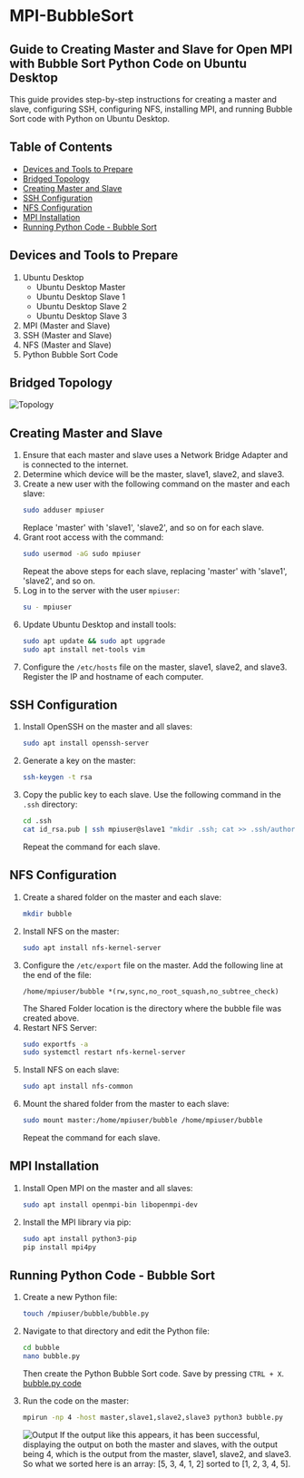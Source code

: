 # MPI-BubbleSort

## Guide to Creating Master and Slave for Open MPI with Bubble Sort Python Code on Ubuntu Desktop

This guide provides step-by-step instructions for creating a master and slave, configuring SSH, configuring NFS, installing MPI, and running Bubble Sort code with Python on Ubuntu Desktop.

## Table of Contents
- [Devices and Tools to Prepare](#devices-and-tools-to-prepare)
- [Bridged Topology](#bridged-topology)
- [Creating Master and Slave](#creating-master-and-slave)
- [SSH Configuration](#ssh-configuration)
- [NFS Configuration](#nfs-configuration)
- [MPI Installation](#mpi-installation)
- [Running Python Code - Bubble Sort](#running-python-code---bubble-sort)

## Devices and Tools to Prepare
1. Ubuntu Desktop
   - Ubuntu Desktop Master
   - Ubuntu Desktop Slave 1
   - Ubuntu Desktop Slave 2
   - Ubuntu Desktop Slave 3
2. MPI (Master and Slave)
3. SSH (Master and Slave)
4. NFS (Master and Slave)
5. Python Bubble Sort Code

## Bridged Topology
![Topology](https://github.com/NauvalPerdana/MPI-BubbleSort/blob/main/Topologi.png)

## Creating Master and Slave
1. Ensure that each master and slave uses a Network Bridge Adapter and is connected to the internet.
2. Determine which device will be the master, slave1, slave2, and slave3.
3. Create a new user with the following command on the master and each slave:
    ```bash
    sudo adduser mpiuser
    ```
    Replace 'master' with 'slave1', 'slave2', and so on for each slave.
4. Grant root access with the command:
    ```bash
    sudo usermod -aG sudo mpiuser
    ```
    Repeat the above steps for each slave, replacing 'master' with 'slave1', 'slave2', and so on.
5. Log in to the server with the user `mpiuser`:
    ```bash
    su - mpiuser
    ```
6. Update Ubuntu Desktop and install tools:
    ```bash
    sudo apt update && sudo apt upgrade
    sudo apt install net-tools vim
    ```
7. Configure the `/etc/hosts` file on the master, slave1, slave2, and slave3. Register the IP and hostname of each computer.

## SSH Configuration
1. Install OpenSSH on the master and all slaves:
    ```bash
    sudo apt install openssh-server
    ```
2. Generate a key on the master:
    ```bash
    ssh-keygen -t rsa
    ```
3. Copy the public key to each slave. Use the following command in the `.ssh` directory:
    ```bash
    cd .ssh
    cat id_rsa.pub | ssh mpiuser@slave1 "mkdir .ssh; cat >> .ssh/authorized_keys"
    ```
    Repeat the command for each slave.

## NFS Configuration
1. Create a shared folder on the master and each slave:
    ```bash
    mkdir bubble
    ```
2. Install NFS on the master:
    ```bash
    sudo apt install nfs-kernel-server
    ```
3. Configure the `/etc/export` file on the master. Add the following line at the end of the file:
    ```plaintext
    /home/mpiuser/bubble *(rw,sync,no_root_squash,no_subtree_check)
    ```
    The Shared Folder location is the directory where the bubble file was created above.
4. Restart NFS Server:
    ```bash
    sudo exportfs -a
    sudo systemctl restart nfs-kernel-server
    ```
5. Install NFS on each slave:
    ```bash
    sudo apt install nfs-common
    ```
6. Mount the shared folder from the master to each slave:
    ```bash
    sudo mount master:/home/mpiuser/bubble /home/mpiuser/bubble
    ```
    Repeat the command for each slave.

## MPI Installation
1. Install Open MPI on the master and all slaves:
    ```bash
    sudo apt install openmpi-bin libopenmpi-dev
    ```
2. Install the MPI library via pip:
    ```bash
    sudo apt install python3-pip
    pip install mpi4py
    ```

## Running Python Code - Bubble Sort
1. Create a new Python file:
    ```bash
    touch /mpiuser/bubble/bubble.py
    ```
2. Navigate to that directory and edit the Python file:
    ```bash
    cd bubble
    nano bubble.py
    ```
    Then create the Python Bubble Sort code. Save by pressing `CTRL + X`.
   [bubble.py code](https://github.com/NauvalPerdana/MPI-BubbleSort/blob/main/bubble.py)

3. Run the code on the master:
    ```bash
    mpirun -np 4 -host master,slave1,slave2,slave3 python3 bubble.py
    ```
   ![Output](https://github.com/NauvalPerdana/MPI-BubbleSort/blob/main/output.png)
    If the output like this appears, it has been successful, displaying the output on both the master and slaves, with the output being 4, which is the output from the master, slave1, slave2, and slave3. So what we sorted here is an array: [5, 3, 4, 1, 2] sorted to [1, 2, 3, 4, 5].

